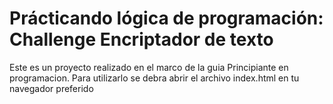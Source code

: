 # Prácticando lógica de programación: Challenge Encriptador de texto

Este es un proyecto realizado en el marco de la guia Principiante en programacion. 
Para utilizarlo se debra abrir el archivo index.html en tu navegador preferido
